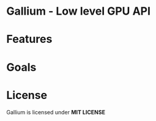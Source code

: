 # Gallium - Low level GPU API
  
# Features

# Goals

# License
Gallium is licensed under **MIT LICENSE**